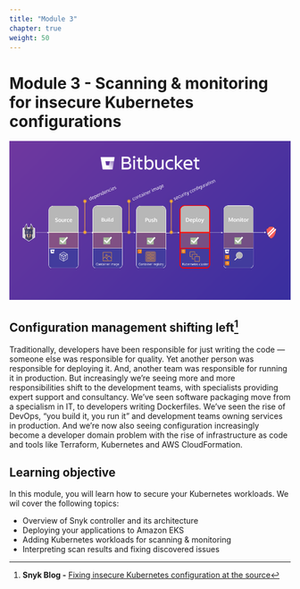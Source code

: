 ```yaml
---
title: "Module 3"
chapter: true
weight: 50
---
```


# Module 3 - Scanning & monitoring for insecure Kubernetes configurations

![Snyk Bitbucket Flow](../images/snyk-bitbucket-flow-module-03.png)

## Configuration management shifting left[^1]
Traditionally, developers have been responsible for just writing the code — someone else was responsible for quality. 
Yet another person was responsible for deploying it. And, another team was responsible for running it in production. 
But increasingly we’re seeing more and more responsibilities shift to the development teams, with specialists providing 
expert support and consultancy. We’ve seen software packaging move from a specialism in IT, to developers writing 
Dockerfiles. We’ve seen the rise of DevOps, “you build it, you run it” and development teams owning services in production. 
And we’re now also seeing configuration increasingly become a developer domain problem with the rise of infrastructure 
as code and tools like Terraform, Kubernetes and AWS CloudFormation.

## Learning objective

In this module, you will learn how to secure your Kubernetes workloads. We wil cover the following topics:

- Overview of Snyk controller and its architecture
- Deploying your applications to Amazon EKS
- Adding Kubernetes workloads for scanning & monitoring
- Interpreting scan results and fixing discovered issues

[^1]: **Snyk Blog -** [Fixing insecure Kubernetes configuration at the source](https://snyk.io/blog/fix-insecure-kubernetes-configuration/)
